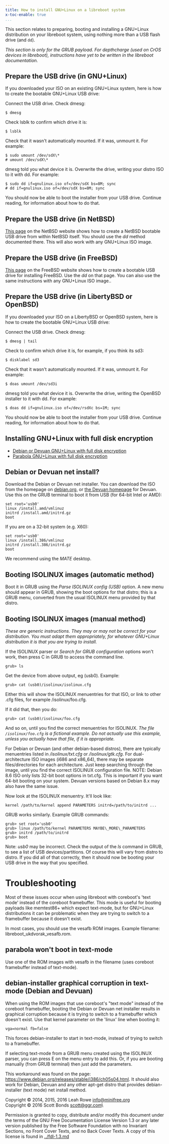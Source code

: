 ```yaml
---
title: How to install GNU+Linux on a libreboot system
x-toc-enable: true
...
```


This section relates to preparing, booting and installing a GNU+Linux
distribution on your libreboot system, using nothing more than a USB
flash drive (and `dd`).

*This section is only for the GRUB payload. For depthcharge (used on
CrOS devices in libreboot), instructions have yet to be written in the
libreboot documentation.*

Prepare the USB drive (in GNU+Linux)
------------------------------------

If you downloaded your ISO on an existing GNU+Linux system, here is how
to create the bootable GNU+Linux USB drive:

Connect the USB drive. Check dmesg:

    $ dmesg

Check lsblk to confirm which drive it is:

    $ lsblk

Check that it wasn't automatically mounted. If it was, unmount it. For
example:

    $ sudo umount /dev/sdX\*
    # umount /dev/sdX\*

dmesg told you what device it is. Overwrite the drive, writing your
distro ISO to it with dd. For example:

    $ sudo dd if=gnulinux.iso of=/dev/sdX bs=8M; sync
    # dd if=gnulinux.iso of=/dev/sdX bs=8M; sync

You should now be able to boot the installer from your USB drive.
Continue reading, for information about how to do that.

Prepare the USB drive (in NetBSD)
---------------------------------

[This
page](https://wiki.netbsd.org/tutorials/how_to_install_netbsd_from_an_usb_memory_stick/)
on the NetBSD website shows how to create a NetBSD bootable USB drive
from within NetBSD itself. You should use the *dd* method documented
there. This will also work with any GNU+Linux ISO image.

Prepare the USB drive (in FreeBSD)
----------------------------------

[This page](https://www.freebsd.org/doc/handbook/bsdinstall-pre.html) on
the FreeBSD website shows how to create a bootable USB drive for
installing FreeBSD. Use the *dd* on that page. You can also use the same
instructions with any GNU+Linux ISO image..

Prepare the USB drive (in LibertyBSD or OpenBSD)
------------------------------------------------

If you downloaded your ISO on a LibertyBSD or OpenBSD system, here is
how to create the bootable GNU+Linux USB drive:

Connect the USB drive. Check dmesg:

    $ dmesg | tail

Check to confirm which drive it is, for example, if you think its sd3:

    $ disklabel sd3

Check that it wasn't automatically mounted. If it was, unmount it. For
example:

    $ doas umount /dev/sd3i

dmesg told you what device it is. Overwrite the drive, writing the
OpenBSD installer to it with dd. For example:

    $ doas dd if=gnulinux.iso of=/dev/rsdXc bs=1M; sync

You should now be able to boot the installer from your USB drive.
Continue reading, for information about how to do that.

Installing GNU+Linux with full disk encryption
----------------------------------------------

-   [Debian or Devuan GNU+Linux with full disk encryption](encrypted_debian.md)
-   [Parabola GNU+Linux with full disk encryption](encrypted_parabola.md)

Debian or Devuan net install?
-----------------------------

Download the Debian or Devuan net installer. You can download the ISO
from the homepage on [debian.org](https://www.debian.org/), or [the
Devuan homepage](https://www.devuan.org/) for Devuan. Use this on the
GRUB terminal to boot it from USB (for 64-bit Intel or AMD):


    set root='usb0'
    linux /install.amd/vmlinuz
    initrd /install.amd/initrd.gz
    boot

If you are on a 32-bit system (e.g. X60):

    set root='usb0'
    linux /install.386/vmlinuz
    initrd /install.386/initrd.gz
    boot

We recommend using the *MATE* desktop.

Booting ISOLINUX images (automatic method)
------------------------------------------

Boot it in GRUB using the *Parse ISOLINUX config (USB)* option. A new
menu should appear in GRUB, showing the boot options for that distro;
this is a GRUB menu, converted from the usual ISOLINUX menu provided by
that distro.

Booting ISOLINUX images (manual method)
---------------------------------------

*These are generic instructions. They may or may not be correct for your
distribution. You must adapt them appropriately, for whatever GNU+Linux
distribution it is that you are trying to install.*

If the ISOLINUX parser or *Search for GRUB configuration* options won't
work, then press C in GRUB to access the command line.

    grub> ls

Get the device from above output, eg (usb0). Example:

    grub> cat (usb0)/isolinux/isolinux.cfg

Either this will show the ISOLINUX menuentries for that ISO, or link to
other .cfg files, for example /isolinux/foo.cfg.

If it did that, then you do:

    grub> cat (usb0)/isolinux/foo.cfg

And so on, until you find the correct menuentries for ISOLINUX. *The file
`/isolinux/foo.cfg` is a fictional example. Do not actually use this example,
unless you actually have that file, if it is appropriate.*

For Debian or Devuan (and other debian-based distros), there are typically
menuentries listed in */isolinux/txt.cfg* or */isolinux/gtk.cfg*. For
dual-architecture ISO images (i686 and x86\_64), there may be separate
files/directories for each architecture.  Just keep searching through the
image, until you find the correct ISOLINUX configuration file. NOTE: Debian 8.6
ISO only lists 32-bit boot options in txt.cfg. This is important if you want
64-bit booting on your system. Devuan versions based on Debian 8.x may also
have the same issue.

Now look at the ISOLINUX menuentry. It'll look like:

    kernel /path/to/kernel append PARAMETERS initrd=/path/to/initrd ...

GRUB works similarly. Example GRUB commands:

    grub> set root='usb0'
    grub> linux /path/to/kernel PARAMETERS MAYBE\_MORE\_PARAMETERS
    grub> initrd /path/to/initrd
    grub> boot

Note: *usb0* may be incorrect. Check the output of the *ls* command in
GRUB, to see a list of USB devices/partitions. Of course this will vary
from distro to distro. If you did all of that correctly, then it should
now be booting your USB drive in the way that you specified.

Troubleshooting
===============

Most of these issues occur when using libreboot with coreboot's 'text
mode' instead of the coreboot framebuffer. This mode is useful for
booting payloads like memtest86+ which expect text-mode, but for
GNU+Linux distributions it can be problematic when they are trying to
switch to a framebuffer because it doesn't exist.

In most cases, you should use the vesafb ROM images. Example filename:
libreboot\_ukdvorak\_vesafb.rom.

parabola won't boot in text-mode
---------------------------------

Use one of the ROM images with vesafb in the filename (uses coreboot
framebuffer instead of text-mode).

debian-installer graphical corruption in text-mode (Debian and Devuan)
----------------------------------------------------------------------

When using the ROM images that use coreboot's "text mode" instead of
the coreboot framebuffer, booting the Debian or Devuan net installer
results in graphical corruption because it is trying to switch to a
framebuffer which doesn't exist. Use that kernel parameter on the
'linux' line when booting it:

    vga=normal fb=false

This forces debian-installer to start in text-mode, instead of trying to
switch to a framebuffer.

If selecting text-mode from a GRUB menu created using the ISOLINUX
parser, you can press E on the menu entry to add this. Or, if you are
booting manually (from GRUB terminal) then just add the parameters.

This workaround was found on the page:
<https://www.debian.org/releases/stable/i386/ch05s04.html>. It should
also work for Debian, Devuan and any other apt-get distro that provides
debian-installer (text mode) net install method.

Copyright © 2014, 2015, 2016 Leah Rowe <info@minifree.org>\
Copyright © 2016 Scott Bonds <scott@ggr.com>\

Permission is granted to copy, distribute and/or modify this document
under the terms of the GNU Free Documentation License Version 1.3 or any later
version published by the Free Software Foundation
with no Invariant Sections, no Front Cover Texts, and no Back Cover Texts.
A copy of this license is found in [../fdl-1.3.md](../fdl-1.3.md)
